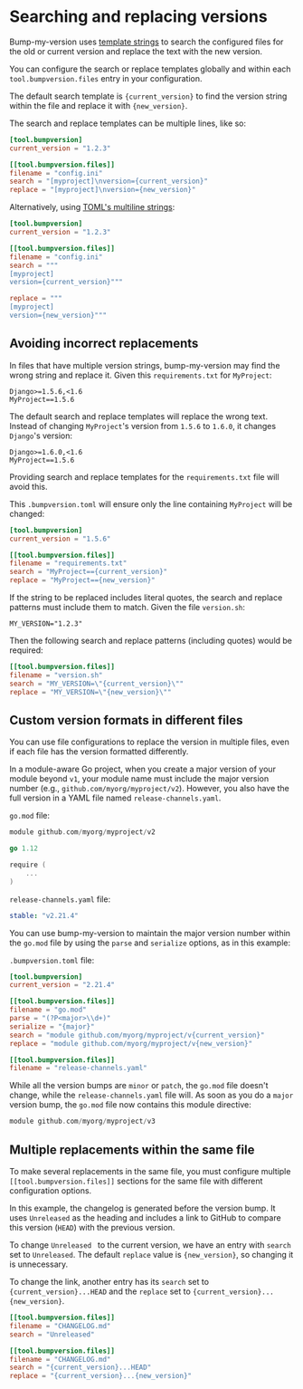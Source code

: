# Searching and replacing versions

Bump-my-version uses [template strings](https://docs.python.org/3/library/string.html#format-string-syntax) to search the configured files for the old or current version and replace the text with the new version.

You can configure the search or replace templates globally and within each `tool.bumpversion.files` entry in your configuration.

The default search template is `{current_version}` to find the version string within the file and replace it with `{new_version}`.

The search and replace templates can be multiple lines, like so:

```toml
[tool.bumpversion]
current_version = "1.2.3"

[[tool.bumpversion.files]]
filename = "config.ini"
search = "[myproject]\nversion={current_version}"
replace = "[myproject]\nversion={new_version}"
```

Alternatively, using [TOML's multiline strings](https://toml.io/en/v1.0.0#string):

```toml
[tool.bumpversion]
current_version = "1.2.3"

[[tool.bumpversion.files]]
filename = "config.ini"
search = """
[myproject]
version={current_version}"""

replace = """
[myproject]
version={new_version}"""
```

## Avoiding incorrect replacements

In files that have multiple version strings, bump-my-version may find the wrong string and replace it. Given this `requirements.txt` for `MyProject`:

```text
Django>=1.5.6,<1.6
MyProject==1.5.6
```

The default search and replace templates will replace the wrong text. Instead of changing `MyProject`'s version from `1.5.6` to `1.6.0`, it changes `Django`'s version:

```text
Django>=1.6.0,<1.6
MyProject==1.5.6
```

Providing search and replace templates for the `requirements.txt` file will avoid this.

This `.bumpversion.toml` will ensure only the line containing `MyProject` will be changed:

```toml
[tool.bumpversion]
current_version = "1.5.6"

[[tool.bumpversion.files]]
filename = "requirements.txt"
search = "MyProject=={current_version}"
replace = "MyProject=={new_version}"
```



If the string to be replaced includes literal quotes, the search and replace patterns must include them to match. Given the file `version.sh`:

    MY_VERSION="1.2.3"

Then the following search and replace patterns (including quotes) would be required:

```toml
[[tool.bumpversion.files]]
filename = "version.sh"
search = "MY_VERSION=\"{current_version}\""
replace = "MY_VERSION=\"{new_version}\""
```

## Custom version formats in different files

You can use file configurations to replace the version in multiple files, even if each file has the version formatted differently.

In a module-aware Go project, when you create a major version of your module beyond `v1`, your module name must include the major version number (e.g., `github.com/myorg/myproject/v2`). However, you also have the full version in a YAML file named `release-channels.yaml`.

`go.mod` file:

```go
module github.com/myorg/myproject/v2

go 1.12

require (
    ...
)
```

`release-channels.yaml` file:

```yaml
stable: "v2.21.4"
```

You can use bump-my-version to maintain the major version number within the `go.mod` file by using the `parse` and `serialize` options, as in this example:

 `.bumpversion.toml` file:

```toml
[tool.bumpversion]
current_version = "2.21.4"

[[tool.bumpversion.files]]
filename = "go.mod"
parse = "(?P<major>\\d+)"
serialize = "{major}"
search = "module github.com/myorg/myproject/v{current_version}"
replace = "module github.com/myorg/myproject/v{new_version}"

[[tool.bumpversion.files]]
filename = "release-channels.yaml"
```

While all the version bumps are `minor` or `patch`, the `go.mod` file doesn't change, while the `release-channels.yaml` file will. As soon as you do a `major` version bump, the `go.mod` file now contains this module directive:

```go
module github.com/myorg/myproject/v3
```

## Multiple replacements within the same file

To make several replacements in the same file, you must configure multiple `[[tool.bumpversion.files]]` sections for the same file with different configuration options.

In this example, the changelog is generated before the version bump. It uses `Unreleased` as the heading and includes a link to GitHub to compare this version (`HEAD`) with the previous version.

To change `Unreleased ` to the current version, we have an entry with `search` set to `Unreleased`.  The default `replace` value is `{new_version}`, so changing it is unnecessary.

To change the link, another entry has its `search` set to `{current_version}...HEAD` and the `replace` set to `{current_version}...{new_version}`.

```toml
[[tool.bumpversion.files]]
filename = "CHANGELOG.md"
search = "Unreleased"

[[tool.bumpversion.files]]
filename = "CHANGELOG.md"
search = "{current_version}...HEAD"
replace = "{current_version}...{new_version}"
```
